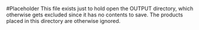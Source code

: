#Placeholder
This file exists just to hold open the OUTPUT directory, which otherwise gets excluded since it has no contents to save.
The products placed in this directory are otherwise ignored. 
